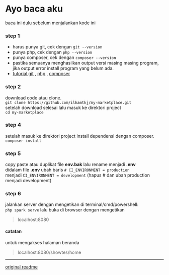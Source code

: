 # Ayo baca aku

baca ini dulu sebelum menjalankan kode ini

### step 1

- harus punya git, cek dengan `git --version`
- punya php, cek dengan `php --version`
- punya composer, cek dengan `composer --version`
- pastika semuanya menghasilkan output versi masing masing program, jika output error install program yang belum ada.
- [tutorial git](https://youtu.be/fQbTeNX1mvM?si=Sj_AGv6cgb5pplTu&t=1225) , [php](https://youtu.be/TaBWhb5SPfc?si=z7ocbPFmsjsIR0U6&t=791) , [composer](https://youtu.be/hehfb2oz8xI?si=p0Lad_mKgAXf2Xeb&t=429)

### step 2

download code atau clone.  
`git clone https://github.com/ilhamtkj/my-marketplace.git`  
setelah download selesai lalu masuk ke direktori project  
`cd my-marketplace`

### step 4

setelah masuk ke direktori project install dependensi dengan composer.  
`composer install`

### step 5

copy paste atau duplikat file **env.bak** lalu rename menjadi **.env**  
didalam file **.env** ubah baris `# CI_ENVIRONMENT = production`  
menjadi `CI_ENVIRONMENT = development` (hapus # dan ubah production menjadi development)

### step 6
jalankan server dengan mengetikan di terminal/cmd/powershell:  
`php spark serve` lalu buka di browser dengan mengetikan  
> localhost:8080

#### catatan
untuk mengakses halaman beranda  
> localhost:8080/showtes/home  

---
[original readme](README-old.md)